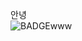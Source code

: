 안녕<br/><img src="https://img.shields.io/badge/Adobe InDesign-FF3366?style=flat-square&logo=Adobe InDesign&logoColor=white" alt="BADGE"/>www
